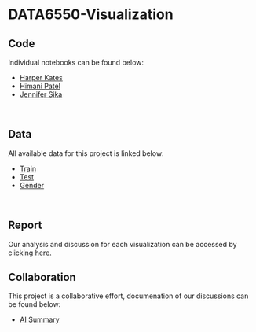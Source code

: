 # DATA6550-Visualization

## Code 
Individual notebooks can be found below:
- [Harper Kates](https://colab.research.google.com/drive/17VcOoolDwPWGxbObFl0Jk-wSkhNpIqla?usp=sharing) <br />
- [Himani Patel](https://colab.research.google.com/drive/1CS7qLkhPbCJ6A0ZYlhHpLb81ZWY4oZHl?pli=1#scrollTo=rWJH6UsDTKNz) <br />
- [Jennifer Sika](https://colab.research.google.com/drive/1nxunPJE7smU4O2GSJJNQRb0jZ-5EklJP?usp=sharing)  <br />
<br />

## Data
All available data for this project is linked below:
- [Train](https://www.kaggle.com/c/titanic/data?select=train.csv) <br />
- [Test](https://www.kaggle.com/c/titanic/data?select=test.csv) <br />
- [Gender](https://www.kaggle.com/c/titanic/data?select=gender_submission.csv) <br />
<br />

## Report
Our analysis and discussion for each visualization can be accessed by clicking [here.](https://mtmailmtsu-my.sharepoint.com/:w:/g/personal/js2je_mtmail_mtsu_edu/EWklZxbAL8lMr4nTbtRTh78BEl9jnmuPmXaAnrwIYGzRMw?e=u2gNEt) 
<br />

## Collaboration
This project is a collaborative effort, documenation of our discussions can be found below: <br />
- [AI Summary](https://mtmailmtsu-my.sharepoint.com/:w:/g/personal/js2je_mtmail_mtsu_edu/EUSiT9Wx3zNKsF-KsJMSWcABR5C2u9eTfLnlF2To6zAUjg?e=wWHJOC) <br />
